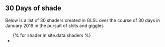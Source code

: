 ## 30 Days of shade
Below is a list of 30 shaders created in GLSL over the course of 30 days in January 2019 in the pursuit of shits and giggles

<ul>
{% for shader in site.data.shaders %}        
    <li><a href={{ "/editor.html?file=" | append: shader.path|page.url|relative_url}}>{{ shader.name }}</a></li>

    <video width="320" height="320" autoplay loop>
        <source src={{ shader.movie | page.url |relative_url }} type="video/mp4">
    </video>

{% endfor %}
</ul>
